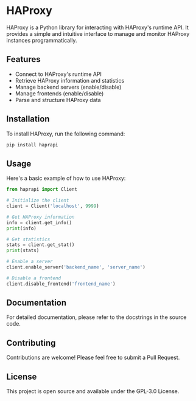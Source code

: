 # HAProxy

HAProxy is a Python library for interacting with HAProxy's runtime API. It provides a simple and intuitive interface to manage and monitor HAProxy instances programmatically.

## Features

- Connect to HAProxy's runtime API
- Retrieve HAProxy information and statistics
- Manage backend servers (enable/disable)
- Manage frontends (enable/disable)
- Parse and structure HAProxy data

## Installation

To install HAProxy, run the following command:

```bash
pip install haprapi
```

## Usage

Here's a basic example of how to use HAProxy:

```python
from haprapi import Client

# Initialize the client
client = Client('localhost', 9999)

# Get HAProxy information
info = client.get_info()
print(info)

# Get statistics
stats = client.get_stat()
print(stats)

# Enable a server
client.enable_server('backend_name', 'server_name')

# Disable a frontend
client.disable_frontend('frontend_name')
```

## Documentation

For detailed documentation, please refer to the docstrings in the source code.

## Contributing
Contributions are welcome! Please feel free to submit a Pull Request.

## License
This project is open source and available under the GPL-3.0 License.